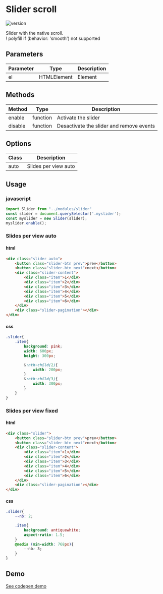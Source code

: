 
# Slider scroll

![version](https://img.shields.io/github/manifest-json/v/Natjo/slider-scroll)

Slider with the native scroll.<br>
! polyfill if (behavior: 'smooth') not supported 

## Parameters
| Parameter | Type | Description |
| ------ | ------ | ------ |
| el | HTMLElement | Element |

## Methods
| Method | Type | Description |
| ------ | ------ | ------ |
| enable | function | Activate the slider |
| disable | function | Desactivate the slider and remove events|

## Options
| Class  | Description |
| ------ | ------ |
| auto | Slides per view auto |

## Usage

### javascript
```javascript
import Slider from "../modules/slider"
const slider = document.querySelector('.myslider');
const myslider = new Slider(slider);
myslider.enable();
```

### Slides per view auto
#### html
```html
<div class="slider auto">
    <button class="slider-btn prev">prev</button>
    <button class="slider-btn next">next</button>
    <div class="slider-content">
        <div class="item">1</div>
        <div class="item">2</div>
        <div class="item">3</div>
        <div class="item">4</div>
        <div class="item">5</div>
        <div class="item">6</div>
    </div>
    <div class="slider-pagination"></div>
</div>
```
#### css
```css
.slider{
    .item{
        background: pink;
        width: 600px;
        height: 300px;

        &:nth-child(2){
            width: 200px;
        }
        &:nth-child(3){
            width: 300px;
        }
    }
}
```

### Slides per view fixed
#### html
```html
<div class="slider">
    <button class="slider-btn prev">prev</button>
    <button class="slider-btn next">next</button>
    <div class="slider-content">
        <div class="item">1</div>
        <div class="item">2</div>
        <div class="item">3</div>
        <div class="item">4</div>
        <div class="item">5</div>
        <div class="item">6</div>
    </div>
    <div class="slider-pagination"></div>
</div>
```
#### css
```css
.slider{
    --nb: 2;

    .item{
        background: antiquewhite;
        aspect-ratio: 1.5;
    }
    @media (min-width: 768px){
        --nb: 3;
    }
}
```



## Demo
<!-- <a href="https://codepen.io/natjo/pen/eYGWwEo" target="_blank">See codepen demo</a> -->

<a href="https://codepen.io/natjo/pen/xxewXvK?editors=1111" target="_blank">See codepen demo</a>